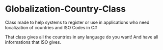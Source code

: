 # Globalization-Country-Class
Class made to help systems to  register or use in applications who need localization of countries and ISO Codes in C#

That class gives all the countries in any language do you want! And have all informations that ISO gives. 


